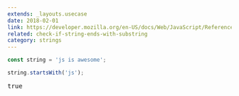 ```yaml
---
extends: _layouts.usecase
date: 2018-02-01
link: https://developer.mozilla.org/en-US/docs/Web/JavaScript/Reference/Global_Objects/String/startsWith
related: check-if-string-ends-with-substring
category: strings
---
```



```javascript
const string = 'js is awesome';

string.startsWith('js');
```

<pre class="output">true</pre>